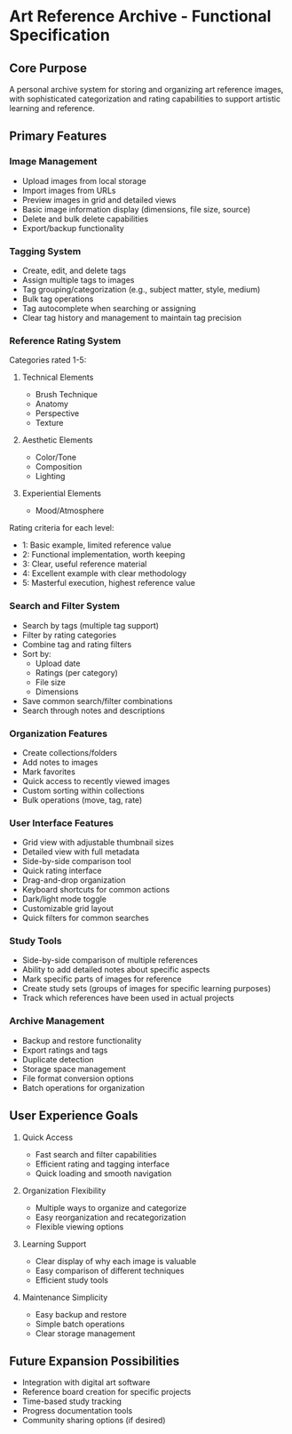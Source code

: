 # Art Reference Archive - Functional Specification

## Core Purpose
A personal archive system for storing and organizing art reference images, with sophisticated categorization and rating capabilities to support artistic learning and reference.

## Primary Features

### Image Management
- Upload images from local storage
- Import images from URLs
- Preview images in grid and detailed views
- Basic image information display (dimensions, file size, source)
- Delete and bulk delete capabilities
- Export/backup functionality

### Tagging System
- Create, edit, and delete tags
- Assign multiple tags to images
- Tag grouping/categorization (e.g., subject matter, style, medium)
- Bulk tag operations
- Tag autocomplete when searching or assigning
- Clear tag history and management to maintain tag precision

### Reference Rating System
Categories rated 1-5:
1. Technical Elements
   - Brush Technique
   - Anatomy
   - Perspective
   - Texture

2. Aesthetic Elements
   - Color/Tone
   - Composition
   - Lighting

3. Experiential Elements
   - Mood/Atmosphere

Rating criteria for each level:
- 1: Basic example, limited reference value
- 2: Functional implementation, worth keeping
- 3: Clear, useful reference material
- 4: Excellent example with clear methodology
- 5: Masterful execution, highest reference value

### Search and Filter System
- Search by tags (multiple tag support)
- Filter by rating categories
- Combine tag and rating filters
- Sort by:
  - Upload date
  - Ratings (per category)
  - File size
  - Dimensions
- Save common search/filter combinations
- Search through notes and descriptions

### Organization Features
- Create collections/folders
- Add notes to images
- Mark favorites
- Quick access to recently viewed images
- Custom sorting within collections
- Bulk operations (move, tag, rate)

### User Interface Features
- Grid view with adjustable thumbnail sizes
- Detailed view with full metadata
- Side-by-side comparison tool
- Quick rating interface
- Drag-and-drop organization
- Keyboard shortcuts for common actions
- Dark/light mode toggle
- Customizable grid layout
- Quick filters for common searches

### Study Tools
- Side-by-side comparison of multiple references
- Ability to add detailed notes about specific aspects
- Mark specific parts of images for reference
- Create study sets (groups of images for specific learning purposes)
- Track which references have been used in actual projects

### Archive Management
- Backup and restore functionality
- Export ratings and tags
- Duplicate detection
- Storage space management
- File format conversion options
- Batch operations for organization

## User Experience Goals
1. Quick Access
   - Fast search and filter capabilities
   - Efficient rating and tagging interface
   - Quick loading and smooth navigation

2. Organization Flexibility
   - Multiple ways to organize and categorize
   - Easy reorganization and recategorization
   - Flexible viewing options

3. Learning Support
   - Clear display of why each image is valuable
   - Easy comparison of different techniques
   - Efficient study tools

4. Maintenance Simplicity
   - Easy backup and restore
   - Simple batch operations
   - Clear storage management

## Future Expansion Possibilities
- Integration with digital art software
- Reference board creation for specific projects
- Time-based study tracking
- Progress documentation tools
- Community sharing options (if desired)
